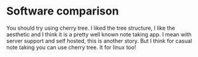 # Software comparison

You should try using cherry tree. I liked the tree structure, I like the aesthetic and I think it is a pretty well known note taking app. I mean with server support and self hosted, this is another story. But I think for casual note taking you can use cherry tree. It for linux too!